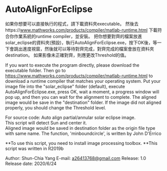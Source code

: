 
#             AutoAlignForEclipse

如果你想要可以直接執行的程式，請下載資料夾executable。
然後去https://www.mathworks.com/products/compiler/matlab-runtime.html 下載符合你作業系統的runtime compiler，並安裝。
把你想要對齊的檔案放進solar_eclipse的資料夾(預設)，執行AutoAlignForEclipse.exe，按下OK後，等一下會跳出進度視窗，然後就可以等待對齊完成，對齊完成的檔案會放在資料夾destination。
如果影像未正確對齊，則應更改Threshold的值。

If you want to execute the program directly, please download the executable folder.
Then go to https://www.mathworks.com/products/compiler/matlab-runtime.html to download a runtime compiler that matches your operating system.
Put your image file into the "solar_eclipse" folder (default), execute AutoAlignForEclipse.exe, press OK, wait a moment, a progress window will pop up, and then you can wait for the alignment to complete. The aligned image would be save in the "destination" folder.
If the image did not aligned properly, you should change the Threshold level.

For source code:
Auto align partial/annular solar eclipse image.  
This script will detect Sun and center it.  
Aligned image would be saved in destination folder as the origin file type with same name.
The function, 'minboundcircle', is written by John D'Errico

 **To use this script, you need to install image processing toolbox.
 **This script was written in R2019b

 Author: Shun-Chia Yang
 E-mail: a26413768@gmail.com
 Release: 1.0
 Release date: 2020/6/24
